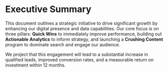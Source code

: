 # Executive Summary

This document outlines a strategic initiative to drive significant growth by enhancing our digital presence and data capabilities. Our core focus is on three pillars: **Quick Wins** to immediately improve performance, building out **Actionable Analytics** to inform strategy, and launching a **Crushing Content** program to dominate search and engage our audience.

We project that this engagement will lead to a substantial increase in qualified leads, improved conversion rates, and a measurable return on investment within 12 months.
